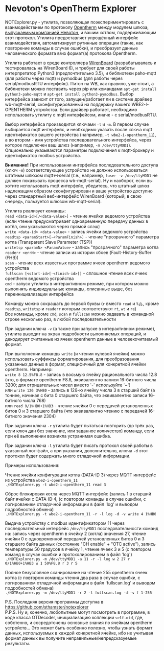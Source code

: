 Nevoton\'s OpenTherm Explorer
===

NOTExplorer.py - утилита, позволяющая поэкспериментировать с взаимодействием по протоколу [Opentherm](https://ihormelnyk.com/Content/Pages/opentherm_library/Opentherm%20Protocol%20v2-2.pdf) между модулем шлюза, [выпускаемым компанией Невотон](https://nevoton.ru/product/modul-rasshireniya-opentherm-dlya-wiren-board-6/), и вашим котлом, поддерживающим этот протокол. Утилита предоставляет упрощённый интерфейс взаимодействия, автоматизирует рутинные операции (такие, как повторение команды в случае ошибки), и преобразует данные человеческого формата в/из формат(а) протокола Opentherm.

Утилита работает в среде контроллера [WirenBoard](https://wirenboard.com) (разрабатывалась и тестировалась на WirenBoard 6), и требует для своей работы интерпретатор Python3 (предпочтительно 3.5), и библиотеки paho-mqtt (для работы через mqtt) и pymodbus (для работы через serial/modbusRTU интерфейс). Питон на WB, как правило, уже стоит, а библиотеки можно поставить через pip или командами `apt-get install python3-paho-mqtt` и `apt-get install python3-pymodbus`. Выбор интерфейса зависит от того, запущен/работает ли в системе драйвер wb-mqtt-serial, сконфигурированный на поддержку вашего WBE2-I-OPENTHERM устройства. Если драйвер работает, необходимо использовать утилиту с mqtt интерфейсом, иначе - с serial/modbusRTU.

Выбор интерфейса производится ключами `-t` и `-m`. В первом случае выбирается mqtt интерфейс, и необходимо указать после ключа mqtt идентификатор вашего устройства (например, `-t wbe2-i-opentherm_11`), а во втором - имя устройства последовательного интерфейса, через которое подключен ваш шлюз (например, `-m /dev/ttyMOD1`). Опционально указываются параметры подключения к mqtt-брокеру и идентификатор modbus устройства.

**Внимание!** При использовании интерфейса последовательного доступа (ключ `-m`) соответствующее устройство не должно использоваться штатным шлюзом mqtt<->serial (т.е., например, `fuser -v /dev/ttyMOD1` не должен показывать процесса wb-mqtt-serial). Ну и наоборот, если вы хотите использовать mqtt интерфейс, убедитесь, что штатный шлюз надлежащим образом сконфигурирован и ваше устройство доступно через стандартный веб-интерфейс WirenBoard (который, в свою очередь, пользуется шлюзом wb-mqtt-serial).

Утилита реализует команды:  
`read <data-id>[/<data-value>]` - чтение ячейки ведомого устройства (если чтение предусматривает одновременную передачу данных в котёл, они указываются через прямой слэш)  
`write <data-id> <data-value>` - запись ячейки ведомого устройства  
`readtsp <paramStart>[-<ParamFinish>]` - чтение "прозрачного" параметра котла (Transparent Slave Parameter (TSP))  
`writetsp <paramN> <ParamValue>` - запись "прозрачного" параметра котла  
`readerr <errN>` - чтение записи из истории сбоев (Fault-History-Buffer (FHB))  
`scan` - чтение всех известных программе ячеек opentherm ведомого устройства  
`fullscan [<start-id>[-<finish-id>]]` - сплошное чтение всех ячеек opentherm ведомого устройства  
`cmd` - запуск утилиты в интерактивном режиме, при котором можно выполнять индивидуальные команды, описанные выше, без переинициализации интерфейса  

Команду можно сокращать до первой буквы (`r` вместо `read` и т.д., кроме `readtsp`, `writetsp` и `readerr` которым соответствуют `rt`, `wt` и `re`)  
Все команды, кроме `cmd`, `scan` и `fullscan` можно задавать в командной строке несколько раз, в любой последовательности  

При задании ключа `-v` (а также при запуске в интерактивном режиме), утилита выводит на экран подробности выполняемых операций, и декодирует считанные из ячеек opentherm данные в человекочитаемый формат.  

При выполнении команды `write` (и чтении нулевой ячейки) можно использовать суффиксы форматирования, для преобразования указанных данных в формат, специфичный для конкретной ячейки opentherm. Например:  
`write 8 12.5%F8.8` - запись в восьмую ячейку рационального числа 12.8 (что, в формате opentherm F8.8, эквивалентно записи 16-битного числа 3200; для отрицательных чисел вместо '-' используйте '~')  
или `write 126 3%HB0` - запись в 126-ю ячейку числа 3 в старший байт (а точнее, начиная с бита 0 старшего байта, что эквивалентно записи 16-битного числа 768)  
или `read 0/1%HB0+1%HB3` - чтение ячейки 0 с передачей установленных битов 0 и 3 старшего байта (что эквивалентно чтению с передачей 16-битного значения 2304)  

При задании ключа `-r` утилита будет пытаться повторить (до трёх раз, если ключ дан без значение, или заданное количество) команду, если при её выполнении возникла устранимая ошибка.  

При задании ключа `-l` утилита будет писать протокол своей работы в указанный лог-файл, а при указании, дополнительно, ключа `-d` этот протокол будет содержать много отладочной информации.  


Примеры использования:  

Чтение ячейки конфигурации котла (DATA-ID 3) через MQTT интерфейс из устройства `wbe2-i-opentherm_11`  
`./NOTExplorer.py -t wbe2-i-opentherm_11 read 3`

Сброс блокировки котла через MQTT интерфейс (запись 1 в старший байт ячейки с DATA-ID 4, (с повтором команды в случае ошибки, с логированием отладочной информации в файл 'log' и выводом подробностей обмена)  
`./NOTExplorer.py -t wbe2-i-opentherm_11 -r -l log -d -v write 4 1%HB0`

Выдача устройству с modbus идентификатором 11 через последовательный интерфейс `/dev/ttyMOD1` последовательности команд на: запись через opentherm в ячейку 2 (котла) значения 27, чтение ячейки 0 с одновременной передачей установленных битов 0 и 3 старшего байта данных (состояние "CH enable" + "OTC active"), запись температуры 50 градусов в ячейку 1, чтение ячеек 3 и 5  (с повтором команд в случае ошибки и протоколированием в файл 'log')  
`./NOTExplorer.py -m /dev/ttyMOD1 -a 11 -r -l log w 2 27 r 0/1%HB0+1%HB3 w 1 50%F8.8 r 3 r 5`

Полное безусловное сканирование на чтение 255 opentherm ячеек котла (с повтором команды чтения два раза в случае ошибки, с логированием отладочной информации в файл 'fullscan.log' и выводом подробностей обмена)  
`./NOTExplorer.py -m /dev/ttyMOD1 -r 2 -l fullscan.log -d -v f 1-255`


P.S. Последняя версия программы доступна в https://github.com/sthamster/notexplorer  
P.P.S. Ну и, конечно, любопытные могут посмотреть в программе, в коде класса OTDecoder, инициализацию коллекции `self.otd`, где, собстенно, и сосредоточены основные знания по ячейкам opentherm устройств...  Это может быть особенно полезно, чтобы узнать формат данных, используемых в каждой конкретной ячейке, ибо не учитывая формат данных вы получите неправильные/непредсказуемые результаты.  

